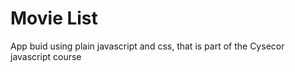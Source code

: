 # Movie List

App buid using plain javascript and css, that is part of the Cysecor javascript course
